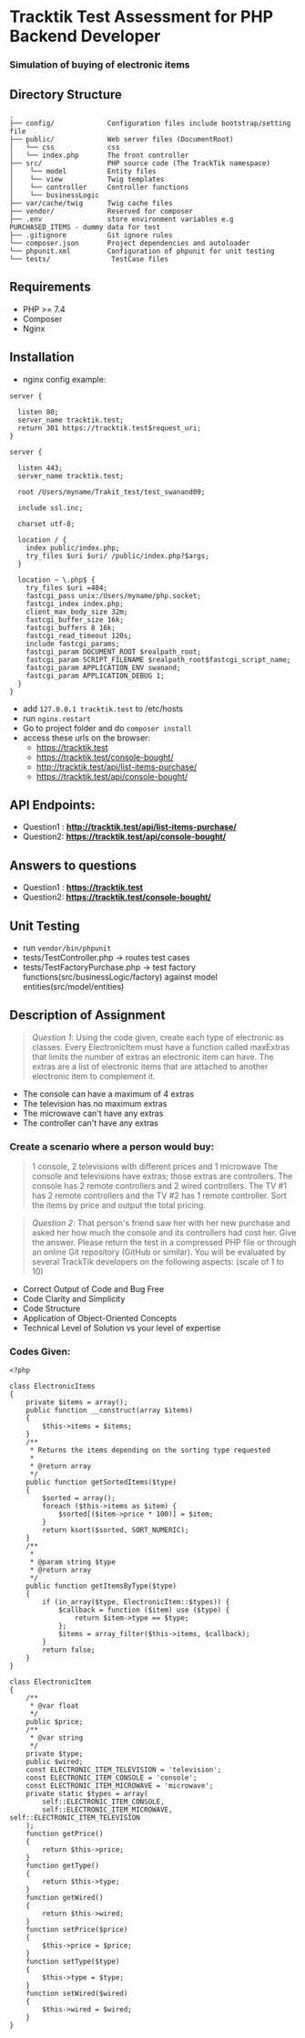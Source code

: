 # Tracktik Test Assessment for PHP Backend Developer
### Simulation of buying of electronic items

## Directory Structure
```
.
├── config/             Configuration files include bootstrap/setting file
├── public/             Web server files (DocumentRoot)
│   └── css             css
│   └── index.php       The front controller
├── src/                PHP source code (The TrackTik namespace)
│    └── model          Entity files
│    └── view           Twig templates
│    └── controller     Controller functions
│    └── businessLogic   
├── var/cache/twig      Twig cache files
├── vendor/             Reserved for composer
├── .env                store environment variables e.g PURCHASED_ITEMS - dummy data for test
├── .gitignore          Git ignore rules
└── composer.json       Project dependencies and autoloader
└── phpunit.xml         Configuration of phpunit for unit testing
└── tests/               TestCase files
```

## Requirements
- PHP >= 7.4 
- Composer
- Nginx

## Installation

- nginx config example:
```
server {
	
  listen 80;
  server_name tracktik.test;
  return 301 https://tracktik.test$request_uri;
}

server {
	
  listen 443;
  server_name tracktik.test;

  root /Users/myname/Trakit_test/test_swanand09;

  include ssl.inc;

  charset utf-8;

  location / {
    index public/index.php;
    try_files $uri $uri/ /public/index.php?$args;
  }

  location ~ \.php$ {
    try_files $uri =404;
    fastcgi_pass unix:/Users/myname/php.socket;
    fastcgi_index index.php;
    client_max_body_size 32m;
    fastcgi_buffer_size 16k;
    fastcgi_buffers 8 16k;
    fastcgi_read_timeout 120s;
    include fastcgi_params;
    fastcgi_param DOCUMENT_ROOT $realpath_root;
    fastcgi_param SCRIPT_FILENAME $realpath_root$fastcgi_script_name;
    fastcgi_param APPLICATION_ENV swanand;
    fastcgi_param APPLICATION_DEBUG 1;
  }
}
```

- add ``` 127.0.0.1	tracktik.test ``` to /etc/hosts
- run `nginx.restart`
- Go to project folder and do `composer install`
- access these urls on the browser:
    - https://tracktik.test
    - https://tracktik.test/console-bought/
    - http://tracktik.test/api/list-items-purchase/
    - https://tracktik.test/api/console-bought/


## API Endpoints:
- Question1 : **http://tracktik.test/api/list-items-purchase/**
- Question2: **https://tracktik.test/api/console-bought/**

## Answers to questions
- Question1 : **https://tracktik.test**
- Question2: **https://tracktik.test/console-bought/**
  
## Unit Testing 
- run `vendor/bin/phpunit`  
- tests/TestController.php -> routes test cases
- tests/TestFactoryPurchase.php -> test factory functions(src/businessLogic/factory) against model entities(src/model/entities)



## Description of Assignment
>*Question 1*: Using the code given, create each type of electronic as classes. Every
ElectronicItem must have a function called maxExtras that limits the number of extras an
electronic item can have. The extras are a list of electronic items that are attached to another
electronic item to complement it.
- The console can have a maximum of 4 extras
- The television has no maximum extras
- The microwave can't have any extras
- The controller can't have any extras

### Create a scenario where a person would buy:
>1 console, 2 televisions with different prices and 1 microwave
The console and televisions have extras; those extras are controllers. The console has 2 remote
controllers and 2 wired controllers. The TV #1 has 2 remote controllers and the TV #2 has 1
remote controller.
Sort the items by price and output the total pricing.

>*Question 2*: That person's friend saw her with her new purchase and asked her how much the
console and its controllers had cost her. Give the answer.
Please return the test in a compressed PHP file or through an online Git repository (GitHub or
similar).
You will be evaluated by several TrackTik developers on the following aspects:
(scale of 1 to 10)
- Correct Output of Code and Bug Free
- Code Clarity and Simplicity
- Code Structure
- Application of Object-Oriented Concepts
- Technical Level of Solution vs your level of expertise

### Codes Given:

```
<?php

class ElectronicItems
{
    private $items = array();
    public function __construct(array $items)
    {
        $this->items = $items;
    }
    /**
     * Returns the items depending on the sorting type requested
     *
     * @return array
     */
    public function getSortedItems($type)
    {
        $sorted = array();
        foreach ($this->items as $item) {
            $sorted[($item->price * 100)] = $item;
        }
        return ksort($sorted, SORT_NUMERIC);
    }
    /**
     *
     * @param string $type
     * @return array
     */
    public function getItemsByType($type)
    {
        if (in_array($type, ElectronicItem::$types)) {
            $callback = function ($item) use ($type) {
                return $item->type == $type;
            };
            $items = array_filter($this->items, $callback);
        }
        return false;
    }
}

class ElectronicItem
{
    /**
     * @var float
     */
    public $price;
    /**
     * @var string
     */
    private $type;
    public $wired;
    const ELECTRONIC_ITEM_TELEVISION = 'television';
    const ELECTRONIC_ITEM_CONSOLE = 'console';
    const ELECTRONIC_ITEM_MICROWAVE = 'microwave';
    private static $types = array(
        self::ELECTRONIC_ITEM_CONSOLE,
        self::ELECTRONIC_ITEM_MICROWAVE, self::ELECTRONIC_ITEM_TELEVISION
    );
    function getPrice()
    {
        return $this->price;
    }
    function getType()
    {
        return $this->type;
    }
    function getWired()
    {
        return $this->wired;
    }
    function setPrice($price)
    {
        $this->price = $price;
    }
    function setType($type)
    {
        $this->type = $type;
    }
    function setWired($wired)
    {
        $this->wired = $wired;
    }
}

```